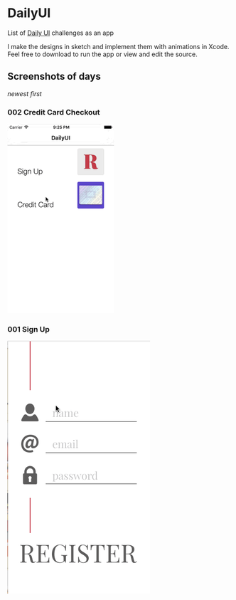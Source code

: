 # DailyUI
List of [Daily UI](http://www.100daysui.com/) challenges as an app

I make the designs in sketch and implement them with animations in Xcode.
Feel free to download to run the app or view and edit the source.

## Screenshots of days
*newest first*

### 002 Credit Card Checkout

![credit card checkout](https://raw.githubusercontent.com/coffee-cup/DailyUI/master/Shreenshots/CreditCard.gif)

### 001 Sign Up

![sign up](https://raw.githubusercontent.com/coffee-cup/DailyUI/master/Shreenshots/SignUp.gif)
